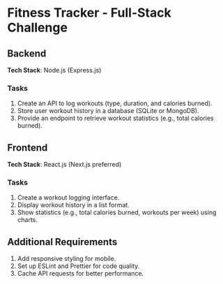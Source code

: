 # Fitness Tracker - Full-Stack Challenge

## Backend

**Tech Stack**: Node.js (Express.js)

### Tasks

1. Create an API to log workouts (type, duration, and calories burned).
2. Store user workout history in a database (SQLite or MongoDB).
3. Provide an endpoint to retrieve workout statistics (e.g., total calories burned).

## Frontend

**Tech Stack**: React.js (Next.js preferred)

### Tasks

1. Create a workout logging interface.
2. Display workout history in a list format.
3. Show statistics (e.g., total calories burned, workouts per week) using charts.

## Additional Requirements

1. Add responsive styling for mobile.
2. Set up ESLint and Prettier for code quality.
3. Cache API requests for better performance.
